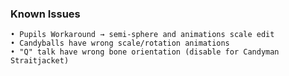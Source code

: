### Known Issues
    • Pupils Workaround → semi-sphere and animations scale edit
    • Candyballs have wrong scale/rotation animations
	• "Q" talk have wrong bone orientation (disable for Candyman Straitjacket)
